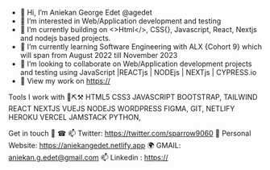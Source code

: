- 👋 Hi, I’m Aniekan George Edet @agedet
- 👀 I’m interested in Web/Application development and testing
- 🌱 I’m currently building on <>Html</>, CSS{}, Javascript, React, Nextjs and nodejs based projects.
- 🌱 I’m currently learning Software Engineering with ALX {Cohort 9} which will span from August 2022 till November 2023
- 💞️ I’m looking to collaborate on Web/Application development projects and testing using JavaScript |REACTjs | NODEjs | NEXTjs | CYPRESS.io
- 🌱 View my work on [https://](https://aniekangedet.netlify.app/)

Tools I work with 🔩⛏⚒
HTML5 CSS3	JAVASCRIPT	BOOTSTRAP, TAILWIND
REACT NEXTJS VUEJS	NODEJS	WORDPRESS
FIGMA,	GIT, NETLIFY HEROKU VERCEL JAMSTACK
PYTHON, 

Get in touch 📱 ☎ 📫
Twitter: https://twitter.com/sparrow9060 💬
Personal Website: https://aniekangedet.netlify.app 🌍
GMAIL: aniekan.g.edet@gmail.com 📫
Linkedin : [https://](https://www.linkedin.com/in/aniekan-edet-03521a96)

<!---
agedet/agedet is a ✨ special ✨ repository because its `README.md` (this file) appears on your GitHub profile.
You can click the Preview link to take a look at your changes.
--->

